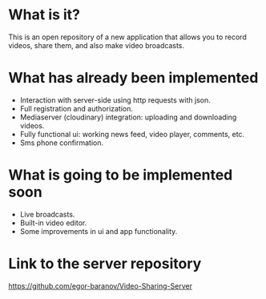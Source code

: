 # What is it? 
This is an open repository of a new application that allows you to record videos, share them, and also make video broadcasts.

# What has already been implemented
* Interaction with server-side using http requests with json.
* Full registration and authorization. 
* Mediaserver (cloudinary) integration: uploading and downloading videos.
* Fully functional ui: working news feed, video player, comments, etc. 
* Sms phone confirmation.

# What is going to be implemented soon
* Live broadcasts.
* Built-in video editor.
* Some improvements in ui and app functionality. 

# Link to the server repository
https://github.com/egor-baranov/Video-Sharing-Server
